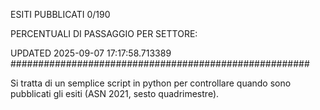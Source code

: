 ESITI PUBBLICATI 0/190 

PERCENTUALI DI PASSAGGIO PER SETTORE:

UPDATED 2025-09-07 17:17:58.713389
###################################################### 

Si tratta di un semplice script in python per controllare quando sono pubblicati gli esiti (ASN 2021, sesto quadrimestre).

